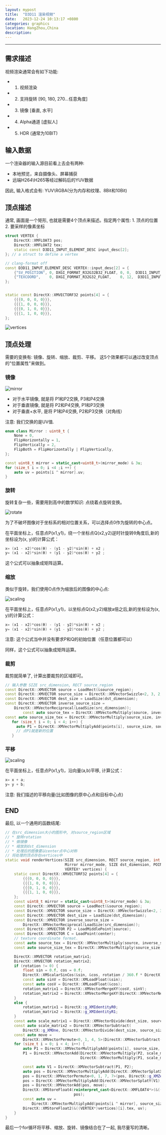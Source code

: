 ```yaml
---
layout: mypost
title:  "D3D11 渲染视频"
date:   2023-12-24 10:13:17 +0800
categories: graphics
location: HangZhou,China
description:
---
```

---

## 需求描述

视频渲染通常会有如下功能:

* 1. 视频渲染
* 2. 支持旋转 [90, 180, 270...任意角度]
* 3. 镜像 [垂直, 水平]
* 4. Alpha通道 [虚拟人]
* 5. HDR (通常为10BIT)

## 输入数据

一个渲染器的输入源目前看上去会有两种: 
* 本地预览，来自摄像头、屏幕捕获
* 远端H264\H265等经过解码后的YUV数据

因此, 输入格式会有: YUV\RGBA(分为内存和纹理、8Bit和10Bit)

## 顶点描述

通常, 画面是一个矩形, 也就是需要4个顶点来描述。指定两个属性: 1. 顶点的位置 2. 要采样的像素坐标

```C++
struct VERTEX {
    DirectX::XMFLOAT3 pos;
    DirectX::XMFLOAT2 tex;
    static const D3D11_INPUT_ELEMENT_DESC input_desc[2];
}; // a struct to define a vertex

// clang-format off
const D3D11_INPUT_ELEMENT_DESC VERTEX::input_desc[2] = {
    {"SV_POSITION", 0, DXGI_FORMAT_R32G32B32_FLOAT, 0, 0,  D3D11_INPUT_PER_VERTEX_DATA, 0},
    {"TEXCOORD",    0, DXGI_FORMAT_R32G32_FLOAT,    0, 12,  D3D11_INPUT_PER_VERTEX_DATA, 0},
};


static const DirectX::XMVECTORF32 points[4] = {
    {{{0, 0, 0, 0}}},
    {{{1, 0, 0, 0}}},
    {{{0, 1, 0, 0}}},
    {{{1, 1, 0, 0}}},
};
```

![vertices](0.png)

## 顶点处理

需要的变换有: 镜像、旋转、缩放、裁剪、平移。 这5个效果都可以通过改变顶点的"位置属性"来做到。


### 镜像

![mirror](1.png)

* 对于水平镜像, 就是将 P1和P2交换, P3和P4交换
* 对于垂直镜像, 就是将 P2和P4交换, P1和P3交换
* 对于垂直+水平, 是将 P1和P4交换, P2和P3交换（对角线）

注意: 我们交换的是UV值.

```C++
enum class Mirror : uint8_t {
    None = 0,
    FlipHorizontally = 1,
    FlipVertically = 2,
    FlipBoth = FlipHorizontally | FlipVertically,
};

const uint8_t mirror = static_cast<uint8_t>(mirror_mode) & 3u;
for (size_t i = 0; i <4 ;i ++) {
    auto uv = points[i ^ mirror].uv;
}
```

### 旋转

旋转复杂一些，需要用到高中的数学知识: 点绕着点旋转变换。

![rotate](2.png)

为了不破坏图像对于坐标系的相对位置关系，可以选择点0作为旋转的中心点。

在平面坐标上，任意点P(x1,y1)，绕一个坐标点Q(x2,y2)逆时针旋转θ角度后,新的坐标设为(x, y)的计算公式：

``` C++
x= (x1 - x2)*cos(θ) - (y1 - y2)*sin(θ) + x2 ;
y= (x1 - x2)*sin(θ) + (y1 - y2)*cos(θ) + y2 ;
```

这个公式可以抽象成矩阵运算。

### 缩放

类似于旋转，我们使用O点作为缩放后的图像的中心点:

![scaling](3.png)

在平面坐标上，任意点P(x1,y1)，以坐标点Q(x2,y2)缩放a倍之后,新的坐标设为(x, y)的计算公式：

``` C++
x= (x1 - x2)*cos(θ) - (y1 - y2)*sin(θ) + x2 ;
y= (x1 - x2)*sin(θ) + (y1 - y2)*cos(θ) + y2 ;
```

注意: 这个公式当中并没有要求P和Q的初始位置（任意位置都可以）

同样，这个公式可以抽象成矩阵运算。

### 裁剪

裁剪就简单了, 计算出要裁剪的区域即可。

```C++
// 输入参数 SIZE src_dimension, RECT source_region
const DirectX::XMVECTOR source = LoadRect(&source_region);
const DirectX::XMVECTOR source_size = DirectX::XMVectorSwizzle<2, 3, 2, 3>(source);
const DirectX::XMVECTOR dest_size = LoadSize(dst_dimension);
const DirectX::XMVECTOR inverse_source_size =
    DirectX::XMVectorReciprocal(LoadSize(src_dimension));
        const auto source_tex = DirectX::XMVectorMultiply(source, inverse_source_size);
const auto source_size_tex = DirectX::XMVectorMultiply(source_size, inverse_source_size);
   for (size_t i = 0; i < 4; i++) {
     auto P1 = DirectX::XMVectorMultiplyAdd(points[i], source_size, source);
     // 点P1就是新的位置
   }
```

### 平移

![scaling](4.png)

在平面坐标上，任意点P(x1,y1)，沿向量(a,b)平移, 计算公式：

``` C++
x= x + a;
y= y + b;
```

注意: 我们描述的平移向量(比如图像的原中心点和目标中心点)


## END

最后, 以一个通用的函数结尾:

```C++
// 在src_dimension大小的图形中, 对source_region区域
// * 旋转rotation
// * 做镜像
// * 缩放到dst_dimension
// * 处理后的图像要以center点中心对称
// 将处理的顶点存在vertices中
static void renderVertices(SIZE src_dimension, RECT source_region, int rotation,
                           Mirror mirror_mode, SIZE dst_dimension, POINT center,
                           VERTEX* vertices) {
    static const DirectX::XMVECTORF32 points[4] = {
        {{{0, 0, 0, 0}}},
        {{{1, 0, 0, 0}}},
        {{{0, 1, 0, 0}}},
        {{{1, 1, 0, 0}}},
    };
    const uint8_t mirror = static_cast<uint8_t>(mirror_mode) & 3u;
    const DirectX::XMVECTOR source = LoadRect(&source_region);
    const DirectX::XMVECTOR source_size = DirectX::XMVectorSwizzle<2, 3, 2, 3>(source);
    const DirectX::XMVECTOR dest_size = LoadSize(dst_dimension);
    const DirectX::XMVECTOR inverse_source_size =
        DirectX::XMVectorReciprocal(LoadSize(src_dimension));
    const DirectX::XMVECTOR P2 = LoadMiddlePoint(source);
    const DirectX::XMVECTOR C = LoadPoint(center);
    // texture coordinate format.
    const auto source_tex = DirectX::XMVectorMultiply(source, inverse_source_size);
    const auto source_size_tex = DirectX::XMVectorMultiply(source_size, inverse_source_size);

    DirectX::XMVECTOR rotation_matrix1;
    DirectX::XMVECTOR rotation_matrix2;
    if (rotation != 0) {
        float sin = 0.f, cos = 0.f;
        DirectX::XMScalarSinCos(&sin, &cos, rotation / 360.f * DirectX::XM_2PI);
        const auto sinV = DirectX::XMLoadFloat(&sin);
        const auto cosV = DirectX::XMLoadFloat(&cos);
        rotation_matrix1 = DirectX::XMVectorMergeXY(cosV, sinV);
        rotation_matrix2 = DirectX::XMVectorMergeXY(DirectX::XMVectorNegate(sinV), cosV);
    }
    else {
        rotation_matrix1 = DirectX::g_XMIdentityR0;
        rotation_matrix2 = DirectX::g_XMIdentityR1;
    }
    const auto scale_matrix1 = DirectX::XMVectorDivide(dest_size, source_size);
    const auto scale_matrix2 = DirectX::XMVectorSubtract(
        DirectX::g_XMOne, DirectX::XMVectorDivide(dest_size, source_size));
    const auto move =
        DirectX::XMVectorPermute<0, 1, 4, 5>(DirectX::XMVectorSubtract(C, P2), DirectX::g_XMZero);
    for (size_t i = 0; i < 4; i++) {
        auto P1 = DirectX::XMVectorMultiplyAdd(points[i], source_size, source);
        P1 = DirectX::XMVectorAdd(DirectX::XMVectorMultiply(P2, scale_matrix2),
                                  DirectX::XMVectorMultiply(P1, scale_matrix1));

        const auto V1 = DirectX::XMVectorSubtract(P1, P2);
        auto pos = DirectX::XMVectorMultiplyAdd(DirectX::XMVectorSplatX(V1), rotation_matrix1, P2);
        pos = DirectX::XMVectorPermute<0, 1, 7, 7>(pos, DirectX::g_XMZero);
        pos = DirectX::XMVectorMultiplyAdd(DirectX::XMVectorSplatY(V1), rotation_matrix2, pos);
        pos = DirectX::XMVectorAdd(pos, move);
        DirectX::XMStoreFloat4(reinterpret_cast<DirectX::XMFLOAT4*>(&((VERTEX*)vertices)[i].pos),
                               pos);
        const auto uv =
            DirectX::XMVectorMultiplyAdd(points[i ^ mirror], source_size_tex, source_tex);
        DirectX::XMStoreFloat2(&((VERTEX*)vertices)[i].tex, uv);
    }
}
```

最后一个for循环将平移、缩放、旋转、镜像结合在了一起, 我尽量写的清晰。 
